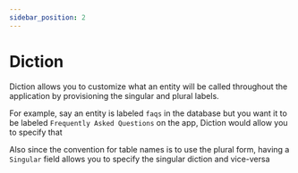 ```yaml
---
sidebar_position: 2
---
```


# Diction

Diction allows you to customize what an entity will be called throughout the application by provisioning the singular and plural labels.

For example, say an entity is labeled `faqs` in the database but you want it to be labeled `Frequently Asked Questions` on the app, Diction would allow you to specify that

Also since the convention for table names is to use the plural form, having a `Singular` field allows you to specify the singular diction and vice-versa